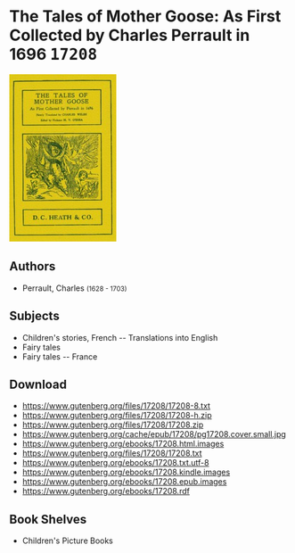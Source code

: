 # The Tales of Mother Goose: As First Collected by Charles Perrault in 1696 <kbd>17208</kbd>

![](./cover.medium.jpg "")

## Authors


 - Perrault, Charles <small>(1628 - 1703)</small>

## Subjects


 - Children's stories, French -- Translations into English
 - Fairy tales
 - Fairy tales -- France

## Download


 - https://www.gutenberg.org/files/17208/17208-8.txt
 - https://www.gutenberg.org/files/17208/17208-h.zip
 - https://www.gutenberg.org/files/17208/17208.zip
 - https://www.gutenberg.org/cache/epub/17208/pg17208.cover.small.jpg
 - https://www.gutenberg.org/ebooks/17208.html.images
 - https://www.gutenberg.org/files/17208/17208.txt
 - https://www.gutenberg.org/ebooks/17208.txt.utf-8
 - https://www.gutenberg.org/ebooks/17208.kindle.images
 - https://www.gutenberg.org/ebooks/17208.epub.images
 - https://www.gutenberg.org/ebooks/17208.rdf

## Book Shelves


 - Children's Picture Books
